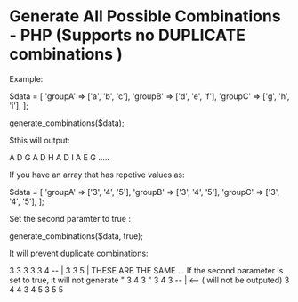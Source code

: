 # Generate All Possible Combinations - PHP  (Supports no DUPLICATE combinations )

Example: 

$data = [ 
  'groupA'  => ['a', 'b', 'c'],
  'groupB'  => ['d', 'e', 'f'],
  'groupC'  => ['g', 'h', 'i'],
];

generate_combinations($data);

$this will output:

A D G
A D H
A D I
A E G ..... 

If you have an array that has repetive values as:

$data = [ 
  'groupA'  => ['3', '4', '5'],
  'groupB'  => ['3', '4', '5'],
  'groupC'  => ['3', '4', '5'],
];

Set the second paramter to true :  

generate_combinations($data, true);

It will prevent duplicate combinations:

3 3 3
3 3 4  -- |
3 3 5     |  THESE ARE THE SAME ...  If the second parameter is set to true, it will not generate " 3 4 3 " 
3 4 3  -- | <-- ( will not be outputed)
3 4 4
3 4 5
3 5 5
